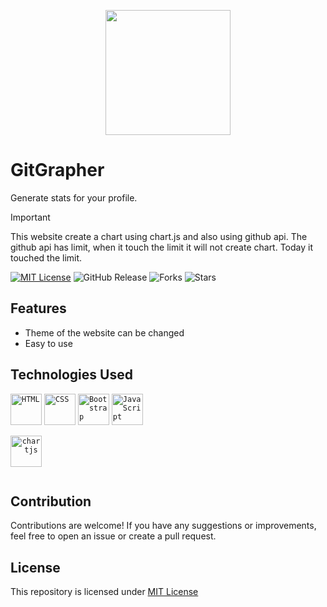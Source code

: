 <p align="center">
  <img src="logo.jpg" height="200" width="200">
</p>

# GitGrapher
Generate stats for your profile.

> [!IMPORTANT]
> This website create a chart using chart.js and also using github api. The github api has limit, when it touch the limit it will not create chart. Today it touched the limit. 

[![MIT License](https://img.shields.io/badge/License-MIT-green.svg)](https://github.com/Harshit2012/GitGrapher?tab=MIT-1-ov-file#readme)
![GitHub Release](https://img.shields.io/github/v/release/harshit2012/GitGrapher)
![Forks](https://img.shields.io/github/forks/harshit2012/GitGrapher)
![Stars](https://img.shields.io/github/stars/harshit2012/GitGrapher)

## Features
- Theme of the website can be changed
- Easy to use

## Technologies Used
<code><img width="50" src="https://user-images.githubusercontent.com/25181517/192158954-f88b5814-d510-4564-b285-dff7d6400dad.png" alt="HTML" title="HTML"/></code>
	<code><img width="50" src="https://user-images.githubusercontent.com/25181517/183898674-75a4a1b1-f960-4ea9-abcb-637170a00a75.png" alt="CSS" title="CSS"/></code>
	<code><img width="50" src="https://user-images.githubusercontent.com/25181517/183898054-b3d693d4-dafb-4808-a509-bab54cf5de34.png" alt="Bootstrap" title="Bootstrap"/></code>
	<code><img width="50" src="https://user-images.githubusercontent.com/25181517/117447155-6a868a00-af3d-11eb-9cfe-245df15c9f3f.png" alt="JavaScript" title="JavaScript"/></code>
 <code align="center"> <a href="https://www.chartjs.org" target="_blank" rel="noreferrer"> <img src="https://www.chartjs.org/media/logo-title.svg" alt="chartjs" width="50" height="50"/> </a> </code>

## Contribution
Contributions are welcome! If you have any suggestions or improvements, feel free to open an issue or create a pull request.

## License
This repository is licensed under [MIT License](https://github.com/Harshit2012/GitGrapher#MIT-1-ov-file)
